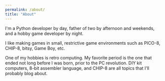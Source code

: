 ```yaml
---
permalink: /about/
title: "About"
---
```


I'm a Python developer by day, father of two by afternoon and weekends, and a hobby game developer by night.

I like making games in small, restrictive game environments such as PICO-8, CHIP-8, bitsy, Game Boy, etc.

One of my hobbies is retro computing. My favorite period is the one that ended not long before I was born, prior to the PC revolution. DIY kit computers, 8-bit assembler language, and CHIP-8 are all topics that I'll probably blog about.
